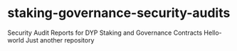 # staking-governance-security-audits
Security Audit Reports for DYP Staking and Governance Contracts
Hello-world
Just another repository
